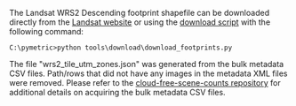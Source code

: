 The Landsat WRS2 Descending footprint shapefile can be downloaded directly from the [Landsat website](https://landsat.usgs.gov/pathrow-shapefiles) or using the [download script](tools/download/landsat_footprints.py) with the following command:

```
C:\pymetric>python tools\download\download_footprints.py
```

The file "wrs2_tile_utm_zones.json" was generated from the bulk metadata CSV files.  Path/rows that did not have any images in the metadata XML files were removed.  Please refer to the [cloud-free-scene-counts repository](https://github.com/DRI-WSWUP/cloud-free-scene-counts) for additional details on acquiring the bulk metadata CSV files.
